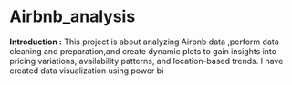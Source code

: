 # Airbnb_analysis
**Introduction :** This project is about analyzing Airbnb data ,perform data cleaning and preparation,and create dynamic plots to gain insights into pricing variations, availability patterns, and location-based trends.
I have created data visualization using power bi
